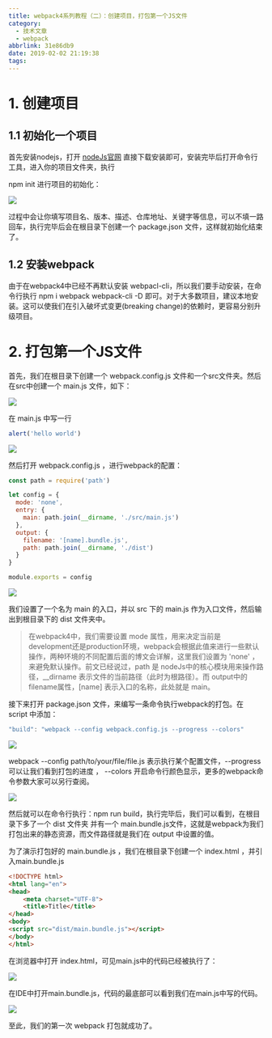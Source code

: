 ```yaml
---
title: webpack4系列教程（二）：创建项目，打包第一个JS文件
category:
  - 技术文章
  - webpack
abbrlink: 31e86db9
date: 2019-02-02 21:19:38
tags:
---
```

# 1. 创建项目

## 1.1 初始化一个项目

首先安装nodejs，打开 [nodeJs官网](https://nodejs.org/en/) 直接下载安装即可，安装完毕后打开命令行工具，进入你的项目文件夹，执行

npm init 进行项目的初始化：

![](http://upload-images.jianshu.io/upload_images/2012934-731bdbebf2b3af20?imageMogr2/auto-orient/strip%7CimageView2/2/w/1240)


过程中会让你填写项目名、版本、描述、仓库地址、关键字等信息，可以不填一路回车，执行完毕后会在根目录下创建一个 package.json 文件，这样就初始化结束了。

## 1.2 安装webpack

由于在webpack4中已经不再默认安装 webpacl-cli，所以我们要手动安装，在命令行执行 npm i webpack webpack-cli -D 即可。对于大多数项目，建议本地安装。这可以使我们在引入破坏式变更(breaking change)的依赖时，更容易分别升级项目。

# 2\. 打包第一个JS文件 

首先，我们在根目录下创建一个 webpack.config.js 文件和一个src文件夹。然后在src中创建一个 main.js 文件，如下：

![](http://upload-images.jianshu.io/upload_images/2012934-9f53d80a28b4009f?imageMogr2/auto-orient/strip%7CimageView2/2/w/1240)

在 main.js 中写一行 

``` javascript
alert('hello world')
```

![](https://upload-images.jianshu.io/upload_images/2012934-2735c29e440e6834.gif?imageMogr2/auto-orient/strip) 

然后打开 webpack.config.js ，进行webpack的配置：

``` javascript
const path = require('path')

let config = {
  mode: 'none',
  entry: {
    main: path.join(__dirname, './src/main.js')
  },
  output: {
    filename: '[name].bundle.js',
    path: path.join(__dirname, './dist')
  }
}

module.exports = config
```

![](https://upload-images.jianshu.io/upload_images/2012934-0fd3a489b31c07da.gif?imageMogr2/auto-orient/strip) 

我们设置了一个名为 main 的入口，并以 src 下的 main.js 作为入口文件，然后输出到根目录下的 dist 文件夹中。

> 在webpack4中，我们需要设置 mode 属性，用来决定当前是development还是production环境，webpack会根据此值来进行一些默认操作，两种环境的不同配置后面的博文会详解，这里我们设置为 'none' ，来避免默认操作。前文已经说过，path 是 nodeJs中的核心模块用来操作路径，__dirname 表示文件的当前路径（此时为根路径）。而 output中的filename属性，[name] 表示入口的名称，此处就是 main。

接下来打开 package.json 文件，来编写一条命令执行webpack的打包。在 script 中添加：

``` javascript
"build": "webpack --config webpack.config.js --progress --colors"
```

![](https://upload-images.jianshu.io/upload_images/2012934-2dc5f57ea93dde5b.gif?imageMogr2/auto-orient/strip) 

webpack --config path/to/your/file/file.js 表示执行某个配置文件，--progress可以让我们看到打包的进度 ， --colors 开启命令行颜色显示，更多的webpack命令参数大家可以另行查阅。

![](http://upload-images.jianshu.io/upload_images/2012934-12ab16fb570d42f3.png?imageMogr2/auto-orient/strip%7CimageView2/2/w/1240)



然后就可以在命令行执行：npm run build，执行完毕后，我们可以看到，在根目录下多了一个 dist 文件夹 并有一个 main.bundle.js文件，这就是webpack为我们打包出来的静态资源，而文件路径就是我们在 output 中设置的值。

为了演示打包好的 main.bundle.js ，我们在根目录下创建一个 index.html ，并引入main.bundle.js

``` html
<!DOCTYPE html>
<html lang="en">
<head>
    <meta charset="UTF-8">
    <title>Title</title>
</head>
<body>
<script src="dist/main.bundle.js"></script>
</body>
</html>
```


在浏览器中打开 index.html，可见main.js中的代码已经被执行了：

![](http://upload-images.jianshu.io/upload_images/2012934-6d606afa4a6ea576?imageMogr2/auto-orient/strip%7CimageView2/2/w/1240)



在IDE中打开main.bundle.js，代码的最底部可以看到我们在main.js中写的代码。

![](http://upload-images.jianshu.io/upload_images/2012934-0f1c4b5fa1da29e9.png?imageMogr2/auto-orient/strip%7CimageView2/2/w/1240)

至此，我们的第一次 webpack 打包就成功了。
